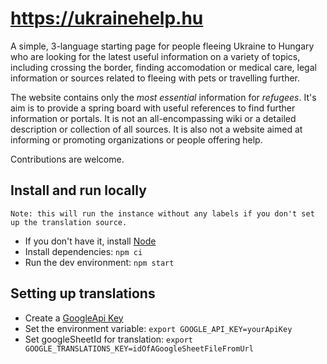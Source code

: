 # https://ukrainehelp.hu

A simple, 3-language starting page for people fleeing Ukraine to Hungary who are looking for the latest useful information on a variety of topics, including crossing the border, finding accomodation or medical care, legal information or sources related to fleeing with pets or travelling further.

The website contains only the _most essential_ information for _refugees_. It's aim is to provide a spring board with useful references to find further information or portals. It is not an all-encompassing wiki or a detailed description or collection of all sources. It is also not a website aimed at informing or promoting organizations or people offering help.

Contributions are welcome.

## Install and run locally

`Note: this will run the instance without any labels if you don't set up the translation source.`

* If you don't have it, install [Node](https://nodejs.org)
* Install dependencies: `npm ci`
* Run the dev environment: `npm start`

## Setting up translations

* Create a [GoogleApi Key](https://support.google.com/googleapi/answer/6158862?hl=en)
* Set the environment variable: `export GOOGLE_API_KEY=yourApiKey`
* Set googleSheetId for translation: `export GOOGLE_TRANSLATIONS_KEY=idOfAGoogleSheetFileFromUrl`
